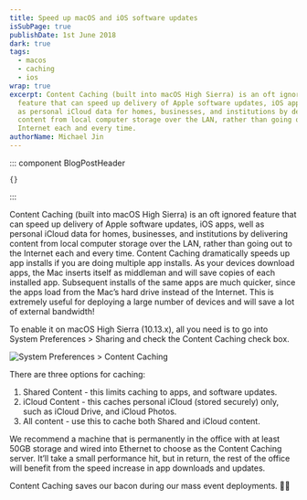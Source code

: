 ```yaml
---
title: Speed up macOS and iOS software updates
isSubPage: true
publishDate: 1st June 2018
dark: true
tags:
  - macos
  - caching
  - ios
wrap: true
excerpt: Content Caching (built into macOS High Sierra) is an oft ignored
  feature that can speed up delivery of Apple software updates, iOS apps, well
  as personal iCloud data for homes, businesses, and institutions by delivering
  content from local computer storage over the LAN, rather than going out to the
  Internet each and every time.
authorName: Michael Jin
---
```

::: component BlogPostHeader
~~~
{}
~~~

:::

Content Caching (built into macOS High Sierra) is an oft ignored feature that can speed up delivery of Apple software updates, iOS apps, well as personal iCloud data for homes, businesses, and institutions by delivering content from local computer storage over the LAN, rather than going out to the Internet each and every time. Content Caching dramatically speeds up app installs if you are doing multiple app installs. As your devices download apps, the Mac inserts itself as middleman and will save copies of each installed app. Subsequent installs of the same apps are much quicker, since the apps load from the Mac’s hard drive instead of the Internet. This is extremely useful for deploying a large number of devices and will save a lot of external bandwidth!

To enable it on macOS High Sierra (10.13.x), all you need is to go into System Preferences > Sharing and check the Content Caching check box.

![System Preferences > Content Caching](/assets/screen-shot-2018-06-01-at-11.43.50.png "System Preferences > Content Caching")

There are three options for caching:

1. Shared Content - this limits caching to apps, and software updates.
2. iCloud Content - this caches personal iCloud (stored securely) only, such as iCloud Drive, and iCloud Photos.
3. All content - use this to cache both Shared and iCloud content.

We recommend a machine that is permanently in the office with at least 50GB storage and wired into Ethernet to choose as the Content Caching server. It’ll take a small performance hit, but in return, the rest of the office will benefit from the speed increase in app downloads and updates.

Content Caching saves our bacon during our mass event deployments. 🐷📲